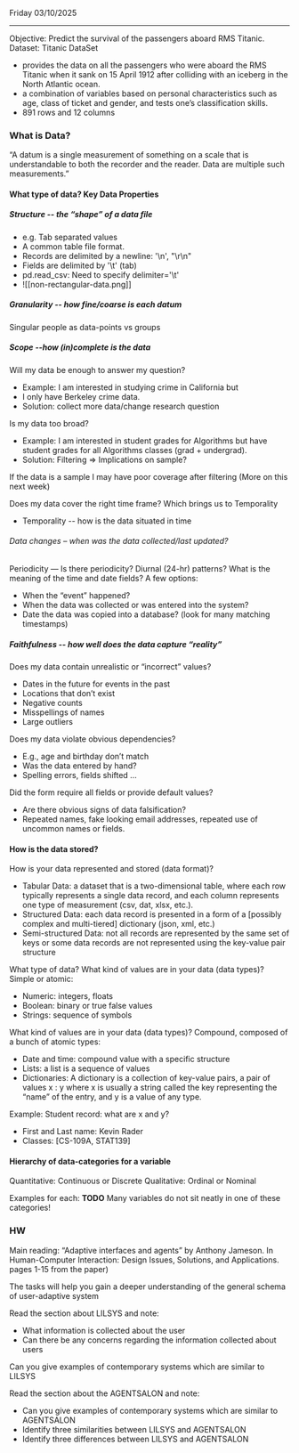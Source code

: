 Friday 03/10/2025

---
Objective: Predict the survival of the passengers aboard RMS Titanic.
Dataset: Titanic DataSet
- provides the data on all the passengers who were aboard the RMS Titanic when it sank on 15 April 1912 after colliding with an iceberg in the North Atlantic ocean.
- a combination of variables based on personal characteristics such as age, class of ticket and gender, and tests one’s classification skills.
- 891 rows and 12 columns
### What is Data?
“A datum is a single measurement of something on a scale that is understandable to both the recorder and the reader. Data are multiple such measurements.”
#### What type of data? Key Data Properties
##### Structure -- the “shape” of a data file
- e.g. Tab separated values
- A common table file format.
- Records are delimited by a newline: '\n', "\r\n"
- Fields are delimited by '\t' (tab)
- pd.read_csv: Need to specify delimiter='\t'
- ![[non-rectangular-data.png]]
##### Granularity -- how fine/coarse is each datum
Singular people as data-points vs groups
##### Scope --how (in)complete is the data
Will my data be enough to answer my question?
- Example: I am interested in studying crime in California but
- I only have Berkeley crime data.
- Solution: collect more data/change research question

Is my data too broad?
- Example: I am interested in student grades for Algorithms but have student grades for all Algorithms classes (grad + undergrad).
- Solution: Filtering ⇒ Implications on sample?

If the data is a sample I may have poor coverage after filtering (More on this next week)

 Does my data cover the right time frame? Which brings us to Temporality
- Temporality -- how is the data situated in time
###### Data changes – when was the data collected/last updated?
Periodicity — Is there periodicity? Diurnal (24-hr) patterns?
What is the meaning of the time and date fields? A few options:
- When the “event” happened?
- When the data was collected or was entered into the system?
- Date the data was copied into a database? (look for many matching timestamps)
##### Faithfulness -- how well does the data capture “reality”
Does my data contain unrealistic or “incorrect” values?
- Dates in the future for events in the past
- Locations that don’t exist
- Negative counts
- Misspellings of names
- Large outliers

Does my data violate obvious dependencies?
- E.g., age and birthday don’t match
- Was the data entered by hand?
- Spelling errors, fields shifted …

Did the form require all fields or provide default values?
- Are there obvious signs of data falsification?
- Repeated names, fake looking email addresses, repeated use of uncommon names or fields.
#### How is the data stored? 
How is your data represented and stored (data format)?
- Tabular Data: a dataset that is a two-dimensional table, where each row typically represents a single data record, and each column represents one type of measurement (csv, dat, xlsx, etc.).
- Structured Data: each data record is presented in a form of a [possibly complex and multi-tiered] dictionary (json, xml, etc.)
- Semi-structured Data: not all records are represented by the same set of keys or some data records are not represented using the key-value pair structure

What type of data? 
What kind of values are in your data (data types)?
Simple or atomic:
- Numeric: integers, floats
- Boolean: binary or true false values
- Strings: sequence of symbols

What kind of values are in your data (data types)? 
Compound, composed of a bunch of atomic types:
- Date and time: compound value with a specific structure
- Lists: a list is a sequence of values
- Dictionaries: A dictionary is a collection of key-value pairs, a pair of values x : y where x is usually a string called the key representing the “name” of the entry, and y is a value of any type.

Example: Student record: what are x and y?
- First and Last name: Kevin Rader
- Classes: [CS-109A, STAT139]
#### Hierarchy of data-categories for a variable
Quantitative: Continuous or Discrete
Qualitative: Ordinal or Nominal

Examples for each: **TODO**
Many variables do not sit neatly in one of these categories!

### HW
Main reading: “Adaptive interfaces and agents” by Anthony Jameson. In Human-Computer Interaction: Design Issues, Solutions, and Applications.  pages 1-15 from the paper)

The tasks will help you gain a deeper understanding of the general schema of user-adaptive system

Read the section about LILSYS and note:
- What information is collected about the user
- Can there be any concerns regarding the information collected about users

Can you give examples of contemporary systems which are similar to LILSYS

Read the section about the AGENTSALON and note:
- Can you give examples of contemporary systems which are similar to AGENTSALON
- Identify three similarities between LILSYS and AGENTSALON
- Identify three differences between LILSYS and AGENTSALON